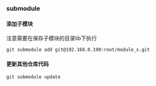 ### submodule
#### 添加子模块
注意需要在保存子模块的目录lib下执行
```
git submodule add git@192.168.0.190:root/module_x.git
```
#### 更新其他仓库代码
```
git submodule update
```